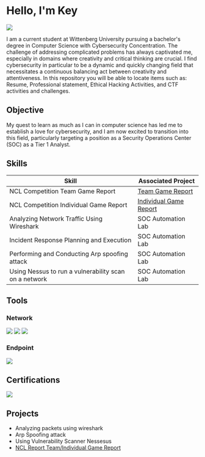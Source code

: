 # Hello, I'm Key
<a href=https://www.linkedin.com/in/key-upchurch-613615338/><img src="https://img.shields.io/badge/-LinkedIn-0072b1?&style=for-the-badge&logo=linkedin&logoColor=white" /></a>



I am a current student at Wittenberg University pursuing a bachelor's degree in Computer Science with Cybersecurity Concentration. The challenge of addressing complicated problems has always captivated me, especially in domains where creativity and critical thinking are crucial. I find cybersecurity in particular to be a dynamic and quickly changing field that necessitates a continuous balancing act between creativity and attentiveness. In this repository you will be able to locate items such as: Resume, Professional statement, Ethical Hacking Activities, and CTF activities and challenges. 

## Objective


My quest to learn as much as I can in computer science has led me to establish a love for cybersecurity, and I am now excited to transition into this field, particularly targeting a position as a Security Operations Center (SOC) as a Tier 1 Analyst.

## Skills

| Skill                                         | Associated Project         |
|-----------------------------------------------|----------------------------|
| NCL Competition Team Game Report         | <a href="https://cyberskyline.com/report/GQR3DAABC3P3">Team Game Report</a>|
| NCL Competition Individual Game Report  | <a href="https://cyberskyline.com/report/1UAQC2ARFBY6">Individual Game Report</a>|
| Analyzing Network Traffic Using Wireshark         | SOC Automation Lab|
| Incident Response Planning and Execution      | SOC Automation Lab|
| Performing and Conducting Arp spoofing attack                  | SOC Automation Lab|
| Using Nessus to run a vulnerability scan on a network | SOC Automation Lab|

## Tools


### Network
<div>
    <img src="https://img.shields.io/badge/-Wireshark-1679A7?&style=for-the-badge&logo=Wireshark&logoColor=white" />
    <img src="https://img.shields.io/badge/-Nmap-00A9E0?&style=for-the-badge&logo=Nmap&logoColor=white" />
    <img src="https://img.shields.io/badge/-Nessus-1A9F77?&style=for-the-badge&logo=Tenable&logoColor=white" />
</div>

### Endpoint
<div>
    <img src="https://img.shields.io/badge/-Microsoft_Defender_for_Endpoint-00A4EF?&style=for-the-badge&logo=Microsoft&logoColor=white" />
</div>

## Certifications
<div>
<img src="https://img.shields.io/badge/-Security%2B-FF0000?&style=for-the-badge&logo=CompTIA&logoColor=white" />


## Projects
- Analyzing packets using wireshark
- Arp Spoofing attack
- Using Vulnerability Scanner Nessesus
- <a href="https://github.com/Key-The-Visionary/NCL-Report">NCL Report Team/Individual Game Report</a>


